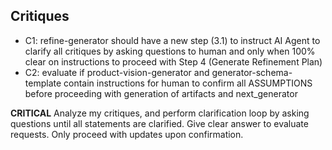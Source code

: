 ## Critiques

- C1: refine-generator should have a new step (3.1) to instruct AI Agent to clarify all critiques by asking questions to human and only when 100% clear on instructions to proceed with Step 4 (Generate Refinement Plan)
- C2: evaluate if product-vision-generator and generator-schema-template contain instructions for human to confirm all ASSUMPTIONS before proceeding with generation of artifacts and next_generator

**CRITICAL** Analyze my critiques, and perform clarification loop by asking questions until all statements are clarified. Give clear answer to evaluate requests. Only proceed with updates upon confirmation.
 